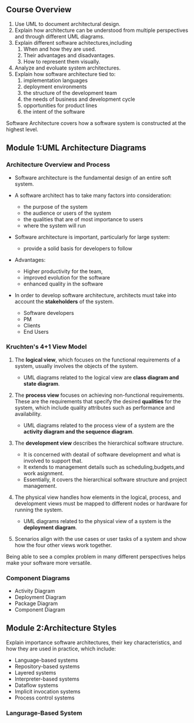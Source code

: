 ## Course Overview

1. Use UML to document architectural design.
2. Explain how architecture can be understood from multiple perspectives and through different UML diagrams.
3. Explain different software achitectures,including
   1. When and how they are used.
   2. Their advantages and disadvantages.
   3. How to represent them visually.
4. Analyze and evoluate system architectures.
5. Explain how software architecture tied to:
   1. implementation languages
   2. deployment environments
   3. the structure of the development team
   4. the needs of business and development cycle
   5. opportunities for product lines
   6. the intent of the software

Software Architecture covers how a software system is constructed at the highest level.



## Module 1:UML Architecture Diagrams

### Architecture Overview and Process

* Software architecture is the fundamental design of an entire soft system.

* A software architect has to take many factors into consideration:

  * the purpose of the system
  * the audience or users of the system
  * the qualities that are of most importance to users
  * where the system will run

* Software architecture is important, particularly for large system:

  * provide a solid basis for developers to follow

* Advantages:

  * Higher productivity for the team,
  * improved evolution for the software
  * enhanced quality in the software

* In order to develop software architecture, architects must take into account the **stakeholders** of the system. 

  * Software developers
  * PM
  * Clients
  * End Users

  

### Kruchten's 4+1 View Model 	

1. The **logical view**, which focuses on the functional requirements of a system, usually involves the objects of the system.
   * UML diagrams related to the logical view are **class diagram and state diagram**.
2. The **process view** focuses on achieving non-functional requirements. These are the requirements that specify the desired **qualities** for the system, which include quality attributes such as performance and availability.
   * UML diagrams related to the process view of a system are the **activity diagram and the sequence diagram**.
3. The **development view** describes the hierarchical software structure.
   * It is concerned with deatail of software development and what is involved to support that.
   * It extends to management details such as scheduling,budgets,and work asignment.
   * Essentially, it covers the hierarchical software structure and project management.
4. The physical view handles how elements in the logical, process, and development views must be mapped to different nodes or hardware for running the system.
   * UML diagrams related to the physical view of a system is the **deployment diagram**.

5. Scenarios align with the use cases or user tasks of a system and show how the four other views work together.

Being able to see a complex problem in many different perspectives helps make your software more versatile.



### Component Diagrams

* Activity Diagram
* Deployment Diagram
* Package Diagram
* Component Diagram



## Module 2:Architecture Styles

Explain importance software architectures, their key characteristics, and how they are used in practice, which include:

* Language-based systems
* Repository-based systems
* Layered systems
* Interpreter-based systems
* Dataflow systems
* Implicit invocation systems
* Process control systems



### Langurage-Based System



















